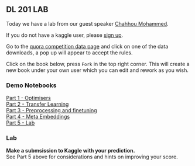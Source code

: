## DL 201 LAB
  
Today we have a lab from our guest speaker [Chahhou Mohammed](https://docs.google.com/presentation/d/e/2PACX-1vRFn2idmx2dIu0Q2cfQaTKsPqdVX3rO2Yb9JTnm2jFX1BnEdvdVBAVmBLRzRE5y05m0ALhwMvjZ3mTg/pub?start=true&loop=false&delayms=3000). 

If you do not have a kaggle user, please [sign up](https://www.kaggle.com/).  
  
Go to the [quora competition data page](https://www.kaggle.com/c/quora-insincere-questions-classification/data) and click on one of the data downloads, a pop up will appear to accept the rules.
  
Click on the book below, press `Fork` in the top right corner. This will create a new book under your own user which you can edit and rework as you wish.   

### Demo Notebooks
[Part 1 - Optimisers](https://www.kaggle.com/mchahhou/part1-optimizers)   
[Part 2 - Transfer Learning](https://www.kaggle.com/mchahhou/part2-transfer-learning)  
[Part 3 - Preprocessing and finetuning](https://www.kaggle.com/mchahhou/part3-preprocessing-and-finetuning)  
[Part 4 - Meta Embeddings](https://www.kaggle.com/mchahhou/part4-meta-embeddings)   
[Part 5 - Lab](https://www.kaggle.com/mchahhou/part5-lab)    

### Lab  
**Make a submsission to Kaggle with your prediction.**  
See Part 5 above for considerations and hints on improving your score.
